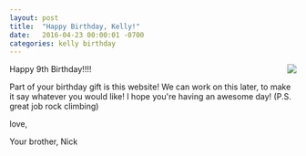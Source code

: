 ```yaml
---
layout: post
title:  "Happy Birthday, Kelly!"
date:   2016-04-23 00:00:01 -0700
categories: kelly birthday
---
```


<img style="max-width: 35%;
    float: right;
    height: auto" 
    src="/assets/image.jpg"> 

Happy 9th Birthday!!!!

Part of your birthday gift is this website! We can work on this later, to make it say whatever you
would like! I hope you're having an awesome day! (P.S. great job rock climbing)

love,

Your brother, Nick
